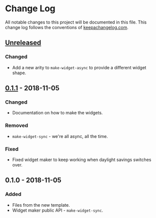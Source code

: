 # Change Log
All notable changes to this project will be documented in this file. This change log follows the conventions of [keepachangelog.com](http://keepachangelog.com/).

## [Unreleased]
### Changed
- Add a new arity to `make-widget-async` to provide a different widget shape.

## [0.1.1] - 2018-11-05
### Changed
- Documentation on how to make the widgets.

### Removed
- `make-widget-sync` - we're all async, all the time.

### Fixed
- Fixed widget maker to keep working when daylight savings switches over.

## 0.1.0 - 2018-11-05
### Added
- Files from the new template.
- Widget maker public API - `make-widget-sync`.

[Unreleased]: https://github.com/your-name/mathtests/compare/0.1.1...HEAD
[0.1.1]: https://github.com/your-name/mathtests/compare/0.1.0...0.1.1
